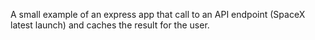 A small example of an express app that call to an API endpoint (SpaceX latest launch) and caches the result for the user.